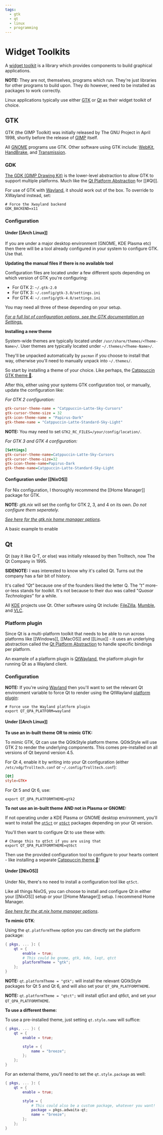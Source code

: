 ```yaml
---
tags:
  - gtk
  - qt
  - linux
  - programming
---
```


# Widget Toolkits

A [widget toolkit](https://en.wikipedia.org/wiki/Widget_toolkit) is a library which provides components to build graphical applications.

**NOTE:** They are not, themselves, programs which run. They're just libraries for other programs to build upon. They do however, need to be installed as packages to work correctly.

Linux applications typically use either [GTK](https://www.gtk.org/) or [Qt](https://www.qt.io/) as their widget toolkit of choice.

## GTK

GTK (the GIMP Toolkit) was initially released by The GNU Project in April 1998, shortly before the release of [GIMP](https://www.gtk.org/) itself.

All [GNOME](https://www.gnome.org/) programs use GTK. Other software using GTK include: [WebKit](https://webkitgtk.org/), [HandBrake](https://handbrake.fr/), and [Transmission](https://transmissionbt.com/).

### GDK

[The GDK (GIMP Drawing Kit)](https://en.wikipedia.org/wiki/GDK) is the lower-level abstraction to allow GTK to support multiple platforms. Much like the [Qt Platform Abstraction](https://doc.qt.io/qt-5/qpa.html) for [[#Qt]].

For use of GTK with [Wayland](Windowing%20Systems#Wayland), it should work out of the box. To override to XWayland instead, set:
```shell
# Force the Xwayland backend
GDK_BACKEND=x11
```

### Configuration

#### Under [[Arch Linux]]

If you are under a major desktop environment (GNOME, KDE Plasma etc) then there will be a tool already configured in your system to configure GTK. Use that.

**Updating the manual files if there is no available tool**

Configuration files are located under a few different spots depending on which version of GTK you're configuring:

- For GTK 2: `~/.gtk-2.0`
- For GTK 3: `~/.config/gtk-3.0/settings.ini`
- For GTK 4: `~/.config/gtk-4.0/settings.ini`

You may need all three of these depending on your setup.

[*For a full list of configuration options, see the GTK documentation on Settings.*](https://docs.gtk.org/gtk4/class.Settings.html#properties)

**Installing a new theme**

System-wide themes are typically located under `/usr/share/themes/<Theme-Name>/`. 
User themes are typically located under `~/.themes/<Theme-Name>/`.

They'll be unpacked automatically by `pacman` if you choose to install that way, otherwise you'll need to manually unpack into `~/.themes/`.

So start by installing a theme of your choice. Like perhaps, the [Catppuccin GTK theme 🌺](https://github.com/catppuccin/gtk).

After this, either using your systems GTK configuration tool, or manually, update the configuration like:

*For GTK 2 configuration:*
```ini
gtk-cursor-theme-name = "Catppuccin-Latte-Sky-Cursors"
gtk-cursor-theme-size = 32
gtk-icon-theme-name = "Papirus-Dark"
gtk-theme-name = "Catppuccin-Latte-Standard-Sky-Light"
```
**NOTE:** You may need to set `GTK2_RC_FILES=/your/config/location/`.

*For GTK 3 and GTK 4 configuration:*
```ini
[Settings]
gtk-cursor-theme-name=Catppuccin-Latte-Sky-Cursors
gtk-cursor-theme-size=32
gtk-icon-theme-name=Papirus-Dark
gtk-theme-name=Catppuccin-Latte-Standard-Sky-Light
```

#### Configuration under [[NixOS]]

For Nix configuration, I thoroughly recommend the [[Home Manager]] package for GTK.

**NOTE:** *gtk.nix* will set the config for GTK 2, 3, and 4 on its own. *Do not configure them seperately.*

[*See here for the gtk.nix home manager options*](https://github.com/nix-community/home-manager/blob/master/modules/misc/gtk.nix).

A basic example to enable 

## Qt

Qt (say it like Q-T, or else) was initially released by then Trolltech, now The Qt Company in 1995.

**SIDENOTE:** I was interested to know why it's called Qt. Turns out the company has a fair bit of history.

It's called *"Qt"* because one of the founders liked the letter Q. The *"t"* more-or-less stands for *toolkit*. It's not because to their duo was called "*Quasar Technologies*" for a while.

All [KDE](https://en.wikipedia.org/wiki/KDE_Projects) projects use Qt. Other software using Qt include: [FileZilla](https://en.wikipedia.org/wiki/KDE_Projects), [Mumble](https://www.mumble.info/), and [VLC](https://www.videolan.org/vlc/).

### Platform plugin

Since Qt is a multi-platform toolkit that needs to be able to run across platforms like [[Windows]], [[MacOS]] and [[Linux]] - it uses an underlying abstraction called the [Qt Platform Abstraction](https://doc.qt.io/qt-5/qpa.html) to handle specific bindings per platform.

An example of a platform plugin is [QtWayland](https://wiki.qt.io/QtWayland#How_do_I_use_QtWayland.3F), the platform plugin for running Qt as a Wayland client.

### Configuration

**NOTE:** If you're using [Wayland](Windowing%20Systems#Wayland) then you'll want to set the relevant Qt environment variable to force Qt to render using the QtWayland [platform plugin](#Platform%20plugin):
```shell
# Force use the Wayland platform plugin
export QT_QPA_PLATFORM=wayland
```

#### Under [[Arch Linux]]

**To use an in-built theme OR to mimic GTK:**

To mimic GTK, Qt can use the QGtkStyle platform theme. QGtkStyle will use GTK 2 to render the underlying components. This comes pre-installed on all versions of Qt beyond version 4.5.

For Qt 4, enable it by writing into your Qt configuration (either `/etc/xdg/Trolltech.conf` or `~/.config/Trolltech.conf`):
```Trolltech.conf
[Qt]
style=GTK+
```

For Qt 5 and Qt 6, use:
```shell
export QT_QPA_PLATFORMTHEME=gtk2
```

**To not use an in-built theme AND not in Plasma or GNOME:**

If not operating under a KDE Plasma or GNOME desktop environment, you'll want to install the [`qt5ct`](https://sourceforge.net/projects/qt5ct/) or [`qt6ct`](https://github.com/trialuser02/qt6ct) packages depending on your Qt version.

You'll then want to configure Qt to use these with:
```shell
# Change this to qt5ct if you are using that
export QT_QPA_PLATFORMTHEME=qt6ct
```

Then use the provided configuration tool to configure to your hearts content - like installing a separate [Catppuccin theme 🌺](https://github.com/catppuccin/qt5ct)!

#### Under [[NixOS]]

Under Nix, there's no need to install a configuration tool like `qt5ct`.

Like all things NixOS, you can choose to install and configure Qt in either your [[NixOS]] setup or your [[Home Manager]] setup. I recommend Home Manager.

[*See here for the qt.nix home manager options*](https://github.com/nix-community/home-manager/blob/master/modules/misc/qt.nix).

**To mimic GTK**:

Using the `qt.platformTheme` option you can directly set the platform package:
```nix
{ pkgs, ... }: {
	qt = {
		enable = true;
		# This could be gnome, gtk, kde, lxqt, qtct
		platformTheme = "gtk";
	};
}
```

**NOTE:** `qt.platformTheme = "gtk";` will install the relevant QGtkStyle packages for Qt 5 and Qt 6, and will also set your `QT_QPA_PLATFORMTHEME`.

**NOTE:** `qt.platformTheme = "qtct";` will install qt5ct and qt6ct, and set your `QT_QPA_PLATFORMTHEME`.

**To use a different theme:**

To use a pre-installed theme, just setting `qt.style.name` will suffice:
```nix
{ pkgs, ... }: {
	qt = {
		enable = true;

		style = {
			name = "breeze";
		};
	};
}
```

For an external theme, you'll need to set the `qt.style.package` as well:
```nix
{ pkgs, ... }: {
	qt = {
		enable = true;

		style = {
			# This could also be a custom package, whatever you want!
			package = pkgs.adwaita-qt;
			name = "breeze";
		};
	};
}
```

